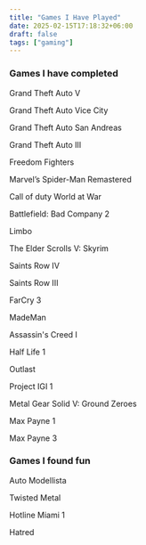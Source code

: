 ```yaml
---
title: "Games I Have Played"
date: 2025-02-15T17:18:32+06:00
draft: false
tags: ["gaming"]
---
```


### Games I have completed
Grand Theft Auto V

Grand Theft Auto Vice City

Grand Theft Auto San Andreas

Grand Theft Auto III

Freedom Fighters

Marvel’s Spider-Man Remastered

Call of duty World at War

Battlefield: Bad Company 2

Limbo

The Elder Scrolls V: Skyrim

Saints Row IV

Saints Row III

FarCry 3 

MadeMan

Assassin's Creed I

Half Life 1

Outlast

Project IGI 1

Metal Gear Solid V: Ground Zeroes

Max Payne 1

Max Payne 3

### Games I found fun

Auto Modellista

Twisted Metal

Hotline Miami 1

Hatred

